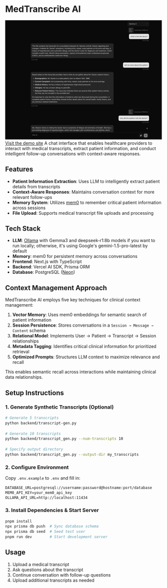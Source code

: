 # MedTranscribe AI

![UI](./chat-web-app/public/img2.png)
[Visit the demo site](https://med-transcribe-git-main-friedas-projects.vercel.app)
A chat interface that enables healthcare providers to interact with medical transcripts, extract patient information, and conduct intelligent follow-up conversations with context-aware responses.

## Features

-   **Patient Information Extraction**: Uses LLM to intelligently extract patient details from transcripts
-   **Context-Aware Responses**: Maintains conversation context for more relevant follow-ups
-   **Memory System**: Utilizes [mem0](https://github.com/mem0ai/mem0) to remember critical patient information across sessions
-   **File Upload**: Supports medical transcript file uploads and processing

## Tech Stack

-   **LLM**: [Ollama](https://ollama.com/) with Gemma3 and deepseek-r1:8b models if you want to run locally; otherwise, it's using Google's gemini-1.5-pro-latest by default
-   **Memory**: mem0 for persistent memory across conversations
-   **Frontend**: Next.js with TypeScript
-   **Backend**: Vercel AI SDK, Prisma ORM
-   **Database**: PostgreSQL ([Neon](https://neon.tech/))

## Context Management Approach

MedTranscribe AI employs five key techniques for clinical context management:

1. **Vector Memory**: Uses mem0 embeddings for semantic search of patient information
2. **Session Persistence**: Stores conversations in a `Session → Message → Content` schema
3. **Relational Model**: Implements User → Patient → Transcript → Session relationships
4. **Metadata Tagging**: Identifies critical clinical information for prioritized retrieval
5. **Optimized Prompts**: Structures LLM context to maximize relevance and recall

This enables semantic recall across interactions while maintaining clinical data relationships.

## Setup Instructions

### 1. Generate Synthetic Transcripts (Optional)

```bash
# Generate 5 transcripts
python backend/transcript-gen.py

# Generate 10 transcripts
python backend/transcript_gen.py --num-transcripts 10

# Specify output directory
python backend/transcript_gen.py --output-dir my_transcripts
```

### 2. Configure Environment

Copy `.env.example` to `.env` and fill in:

```
DATABASE_URL=postgresql://username:password@hostname:port/database
MEM0_API_KEY=your_mem0_api_key
OLLAMA_API_URL=http://localhost:11434
```

### 3. Install Dependencies & Start Server

```bash
pnpm install
npx prisma db push  # Sync database schema
npx prisma db seed  # Seed test user
pnpm run dev        # Start development server
```

## Usage

1. Upload a medical transcript
2. Ask questions about the transcript
3. Continue conversation with follow-up questions
4. Upload additional transcripts as needed
